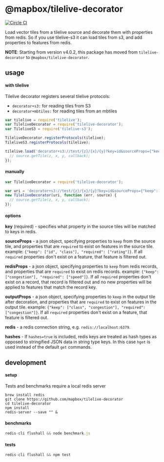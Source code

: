 # @mapbox/tilelive-decorator

[![Circle CI](https://circleci.com/gh/mapbox/tilelive-decorator.svg?style=svg&circle-token=c22fed6001fd3757877eba8c55f119dd19f66702)](https://circleci.com/gh/mapbox/tilelive-decorator)


Load vector tiles from a tilelive source and decorate them with properties from redis. So if you use
tilelive-s3 it can load tiles from s3, and add properties to features from redis.

**NOTE**: Starting from version v4.0.2, this package has moved from `tilelive-decorator` to `@mapbox/tilelive-decorator`.

## usage

#### with tilelive

Tilelive decorator registers several tilelive protocols:

- `decorator+s3:` for reading tiles from S3
- `decorator+mbtiles:` for reading tiles from an mbtiles

```js
var tilelive = require('tilelive');
var TileliveDecorator = require('tilelive-decorator');
var TileliveS3 = require('tilelive-s3');

TileliveDecorator.registerProtocols(tilelive);
TileliveS3.registerProtocols(tilelive);

tilelive.load('decorator+s3://test/{z}/{x}/{y}?key=id&sourceProps={"keep":["id","name"]}&redis=redis://localhost:6379', function(err, source) {
  // source.getTile(z, x, y, callback);
});
```



#### manually

```js
var TileliveDecorator = require('tilelive-decorator');

var uri = 'decorator+s3://test/{z}/{x}/{y}?key=id&sourceProps={"keep":["id","name"]}&redis=redis://localhost:6379'
new TileliveDecorator(uri, function (err, source) {
  // source.getTile(z, x, y, callback);
});
```



#### options

**key** (required) - specifies what property in the source tiles will be matched to keys in redis.

**sourceProps** - a json object, specifying properties to `keep` from the source tile, and properties that are `required` to exist on features in the source tile. example: `{"keep": ["id", "class"], "required": ["rating"]}`. If all `required` properties don't exist on a feature, that feature is filtered out.

**redisProps** - a json object, specifying properties to `keep` from redis records, and properties that are `required` to exist on redis records. example: `{"keep": ["congestion"], "required": ["speed"]}`. If all `required` properties don't exist on a record, that record is filtered out and no new properties will be applied to features that match the record key.

**outputProps** - a json object, specifying properties to `keep` in the output tile after decoration, and properties that are `required` to exist on features in the output tile. example: `{"keep": ["class", "congestion"], "required": ["congestion"]}`. If all `required` properties don't exist on a feature, that feature is filtered out.

**redis** - a redis connection string, e.g. `redis://localhost:6379`.

**hashes** - If `hashes=true` is included, redis keys are treated as hash types as opposed to stringified JSON data in string type keys. In this case `hget` is used instead of the default `get` commands.


## development

#### setup

Tests and benchmarks require a local redis server

```
brew install redis
git clone https://github.com/mapbox/tilelive-decorator
cd tilelive-decorator
npm install
redis-server --save "" &
```


#### benchmarks

```js
redis-cli flushall && node benchmark.js
```

#### tests

```js
redis-cli flushall && npm test
```
